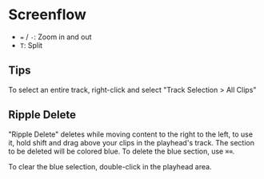 # Screenflow

- `=` / `-`: Zoom in and out
- `T`: Split

## Tips

To select an entire track, right-click and select "Track Selection > All Clips"

## Ripple Delete

"Ripple Delete" deletes while moving content to the right to the left, to use it, hold shift and drag above your clips in the playhead's track. The section to be deleted will be colored blue. To delete the blue section, use `⌘⌫`.

To clear the blue selection, double-click in the playhead area.

